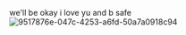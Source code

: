 we'll be okay i love yu and b safe ![9517876e-047c-4253-a6fd-50a7a0918c94](https://github.com/user-attachments/assets/94fb5b0e-bec9-4d2b-918f-918202cf11e7)







